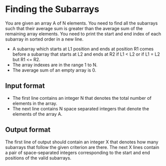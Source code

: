 # Finding the Subarrays

You are given an array A of N elements. You need to find all the subarrays such that their average sum is greater than the average sum of the remaining array elements. You need to print the start and end index of each subarray in sorted order in a new line.

- A subarray which starts at L1 position and ends at position R1 comes before a subarray that starts at L2 and ends at R2 if L1 < L2 or if L1 = L2 but R1 <= R2.
- The array indexes are in the range 1 to N.
- The average sum of an empty array is 0.

## Input format

- The first line contains an integer N that denotes the total number of elements in the array.
- The next line contains N space separated integers that denote the elements of the array A.

## Output format

The first line of output should contain an integer X that denotes how many subarrays that follow the given criterion are there.
The next X lines contain a pair of space-separated integers corresponding to the start and end positions of the valid subarrays.
